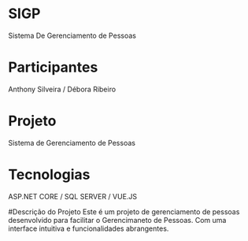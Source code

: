 # SIGP
Sistema De Gerenciamento de Pessoas

# Participantes
Anthony Silveira / Débora Ribeiro

# Projeto 
Sistema de Gerenciamento de Pessoas

# Tecnologias
ASP.NET CORE / SQL SERVER / VUE.JS

#Descrição do Projeto
Este é um projeto de gerenciamento de pessoas desenvolvido para facilitar o Gerencimaneto de Pessoas. Com uma interface intuitiva e funcionalidades abrangentes.
